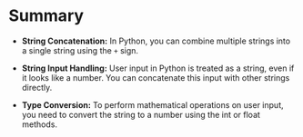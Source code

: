 # Summary

-   **String Concatenation:** In Python, you can combine multiple strings into a single string using the `+` sign.

-   **String Input Handling:** User input in Python is treated as a string, even if it looks like a number. You can concatenate this input with other strings directly.

-   **Type Conversion:** To perform mathematical operations on user input, you need to convert the string to a number using the int or float methods.
